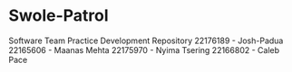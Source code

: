 # Swole-Patrol
Software Team Practice Development Repository
22176189 - Josh-Padua
22165606 - Maanas Mehta
22175970 - Nyima Tsering
22166802 - Caleb Pace
